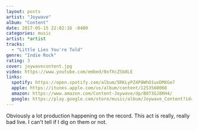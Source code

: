 ```yaml
---
layout: posts
artist: "Joywave"
album: "Content"
date: 2017-05-15 22:02:16 -0400
categories: music
artist: *artist
tracks:
  - "Little Lies You're Told"
genre: "Indie Rock"
rating: 3
cover: joywavecontent.jpg
video: https://www.youtube.com/embed/0xfXcZSb8LE
links:
  spotify: https://open.spotify.com/album/5RKLyPZ4P8WhO1uxDMXGe7
  apple: https://itunes.apple.com/us/album/content/1253560066
  amazon: https://www.amazon.com/Content-Joywave/dp/B073GJ8KH4/
  google: https://play.google.com/store/music/album/Joywave_Content?id=B27fqpsnsmg56ofzbvma3246rfq&hl=en
---
```


Obviously a lot production happening on the record.  This act is really, really bad live.  I can't tell if I dig on them or not.
